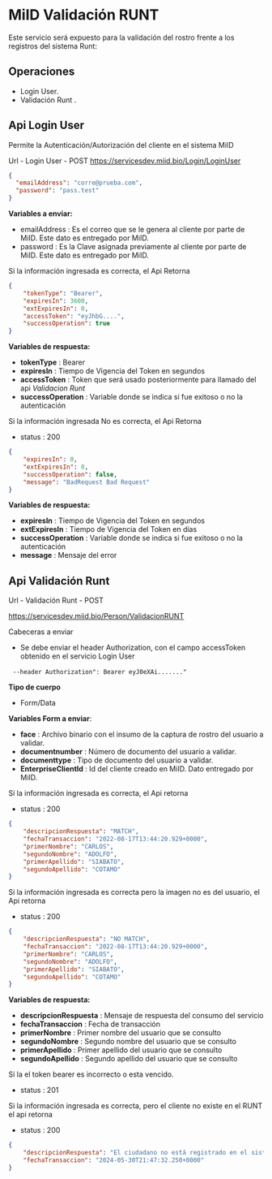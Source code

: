 # MiID Validación RUNT

Este servicio será expuesto para la validación del rostro frente a los registros del sistema Runt:

## Operaciones
    
* Login User.
* Validación Runt .


## Api Login User

Permite la Autenticación/Autorización del cliente en el sistema MiID

Url - Login User - POST https://servicesdev.miid.bio/Login/LoginUser

```json
{
  "emailAddress": "corre@prueba.com",
  "password": "pass.test"
}
```

**Variables a enviar:**

*  emailAddress : Es el correo que se le genera al cliente por parte de MiID. Este dato es entregado por MiID.
*  password : Es la Clave asignada previamente al cliente por parte de MiID. Este dato es entregado por MiID.

Si la información ingresada es correcta, el Api Retorna

```json
{
    "tokenType": "Bearer",
    "expiresIn": 3600,
    "extExpiresIn": 0,
    "accessToken": "eyJhbG....",
    "successOperation": true
}
```

**Variables de respuesta:**

* **tokenType** : Bearer
* **expiresIn** : Tiempo de Vigencia del Token en segundos
* **accessToken** : Token que será usado posteriormente para llamado del api *Validacion Runt*
* **successOperation** : Variable donde se indica si fue exitoso o no la autenticación

Si la información ingresada No es correcta, el Api Retorna

* status : 200

```json
{
    "expiresIn": 0,
    "extExpiresIn": 0,
    "successOperation": false,
    "message": "BadRequest Bad Request"
}
```

**Variables de respuesta:**

* **expiresIn** : Tiempo de Vigencia del Token en segundos
* **extExpiresIn** : Tiempo de Vigencia del Token en días
* **successOperation** : Variable donde se indica si fue exitoso o no la autenticación
* **message** : Mensaje del error

## Api Validación Runt

Url - Validación Runt - POST

https://servicesdev.miid.bio/Person/ValidacionRUNT

Cabeceras a enviar

* Se debe enviar el header Authorization, con el campo accessToken obtenido en el servicio Login User

<pre> <code>--header Authorization": Bearer eyJ0eXAi......."</code></pre>

**Tipo de cuerpo**

* Form/Data

**Variables Form a enviar**:

* **face** : Archivo binario con el insumo de la captura de rostro del usuario a validar.
* **documentnumber** :  Número de documento del usuario a validar.
* **documenttype** :  Tipo de documento del usuario a validar.
* **EnterpriseClientId** : Id del cliente creado en MiID. Dato entregado por MiID.

Si la información ingresada es correcta, el Api retorna

* status : 200

```json
{
    "descripcionRespuesta": "MATCH",
    "fechaTransaccion": "2022-08-17T13:44:20.929+0000",
    "primerNombre": "CARLOS",
    "segundoNombre": "ADOLFO",
    "primerApellido": "SIABATO",
    "segundoApellido": "COTAMO"
}
```

Si la información ingresada es correcta pero la imagen no es del usuario, el Api retorna

* status : 200

```json
{
    "descripcionRespuesta": "NO MATCH",
    "fechaTransaccion": "2022-08-17T13:44:20.929+0000",
    "primerNombre": "CARLOS",
    "segundoNombre": "ADOLFO",
    "primerApellido": "SIABATO",
    "segundoApellido": "COTAMO"
}
```

**Variables de respuesta:**

* **descripcionRespuesta** : Mensaje de respuesta del consumo del servicio
* **fechaTransaccion** : Fecha de transacción
* **primerNombre** : Primer nombre del usuario que se consulto
* **segundoNombre** : Segundo nombre del usuario que se consulto
* **primerApellido** : Primer apellido del usuario que se consulto
* **segundoApellido** : Segundo apellido del usuario que se consulto

Si la el token bearer es incorrecto o esta vencido.

* status : 201

Si la información ingresada es correcta, pero el cliente no existe en el RUNT el api retorna

* status : 200
```json
{
    "descripcionRespuesta": "El ciudadano no está registrado en el sistema RUNT",
    "fechaTransaccion": "2024-05-30T21:47:32.250+0000"
}
```